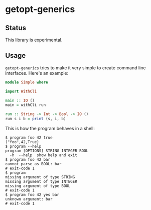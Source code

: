 # getopt-generics

## Status

This library is experimental.

## Usage

`getopt-generics` tries to make it very simple to create command line
interfaces. Here's an example:

<!--- ### Start "docs/Simple.hs" "" (MarkDown Haskell) ### -->

``` haskell
module Simple where

import WithCli

main :: IO ()
main = withCli run

run :: String -> Int -> Bool -> IO ()
run s i b = print (s, i, b)
```

<!--- ### End ### -->

This is how the program behaves in a shell:

<!--- ### Start "docs/Simple.shell-protocol" "" (MarkDown Shell) ### -->

``` shell
$ program foo 42 true
("foo",42,True)
$ program --help
program [OPTIONS] STRING INTEGER BOOL
  -h  --help  show help and exit
$ program foo 42 bar
cannot parse as BOOL: bar
# exit-code 1
$ program
missing argument of type STRING
missing argument of type INTEGER
missing argument of type BOOL
# exit-code 1
$ program foo 42 yes bar
unknown argument: bar
# exit-code 1
```

<!--- ### End ### -->
